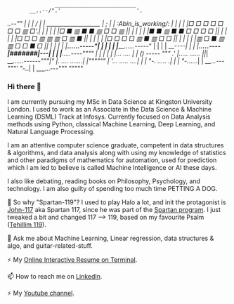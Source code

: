                    __________________________
           __..--/".'                        '.
   __..--""      | |                          |
 /               | |    ___________________   |
;                | |   :_Abin_is_working__/:  |
|                | |   |□ □ □ □ □ □ □ ▥ □'.|  |
|                | |   |□ ■ ▥ ■ ■ ▥ □ □ ▥ ||  |
|                | |   |■ ■ ▥ ■ ■ □ □ □ □ ||  |
|                | |   |□ □ □ ▥ ▥ ▥ □ ▥ ■ ||  |
|                | |   |□ □ □ □ ▥ ■ ▥ □ □ ||  |
|                | |   |▥ □ ■ ▥ ▥ □ □ ■ □ ||  |
|                | |   |______......-----"|  |
|                | |   |_______......-----"   |
|                | |                  ____----|
|                | |_____.....----|#######|---|
|                | |______.....----""""       |
|                | |                          |
|... ....        | |  () ----- """           .'
|..... ......  ||_|    ____......------"""|"
|. .... .......| |""""""                   |
'... ..... ....| |                         |
  "-._ .....  .| |                         |
      "-._.....| |             ___...---"""'
          "-._.| | ___...---"""
              """""


### Hi there 👋

I am currently pursuing my MSc in Data Science at Kingston University London. I used to work as an Associate in the Data Science & Machine Learning (DSML) Track at Infosys. Currently focused on Data Analysis methods using Python, classical Machine Learning, Deep Learning, and Natural Language Processing.

I am an attentive computer science graduate, competent in data structures & algorithms, and data analysis along with using my knowledge of statistics and other paradigms of mathematics for automation, used for prediction which I am led to believe is called Machine Intelligence or AI these days.

I also like debating, reading books on Philosophy, Psychology, and technology. I am also guilty of spending too much time PETTING A DOG. 

🤔 So why "Spartan-119"? I used to play Halo a lot, and init the protagonist is [John-117](https://halo.fandom.com/wiki/John-117) aka Spartan 117, since he was part of the [Spartan program](https://halo.fandom.com/wiki/SPARTAN-II_Program). I just tweaked a bit and changed 117 --> 119, based on my favourite Psalm ([Tehillim 119](https://www.sefaria.org/Psalms.119?lang=bi)).

💬 Ask me about Machine Learning, Linear regression, data structures & algo, and guitar-related-stuff.

⚡ My [Online Interactive Resume on Terminal](https://abin-resume.github.io/).

📫 How to reach me on [LinkedIn](https://www.linkedin.com/in/datasciencejokes/).

⚡ My [Youtube channel](https://www.youtube.com/channel/UCJOlMQlzoq5kQ3m8tdoH3QA).

<!--
**Spartan-119/Spartan-119** is a ✨ _special_ ✨ repository because its `README.md` (this file) appears on your GitHub profile.

Here are some ideas to get you started:

- 🔭 I’m currently working on ...
- 🌱 I’m currently learning Deep learning, NLP, and Pen Testing 
- 👯 I’m looking to collaborate on ...
- 🤔 I’m looking for help with ...
- 💬 Ask me about Machine Learning, Linear regression, data structures & algo
- 📫 How to reach me: ...
- 😄 Pronouns: ...
- ⚡ Fun fact: ...
-->

